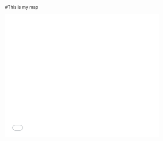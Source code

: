 #This is my map

<style>.embed-container {position: relative; padding-bottom: 80%; height: 0; max-width: 100%;} .embed-container iframe, .embed-container object, .embed-container iframe{position: absolute; top: 0; left: 0; width: 100%; height: 100%;} small{position: absolute; z-index: 40; bottom: 0; margin-bottom: -15px;}</style><div class="embed-container"><iframe width="500" height="400" frameborder="0" scrolling="no" marginheight="0" marginwidth="0" title="VisitPGH_classdemo" src="//carnegiemellon.maps.arcgis.com/apps/Embed/index.html?webmap=a2614e9eb7314e278fb4b631ff623bab&extent=-80.3459,40.1299,-79.0015,40.7361&zoom=true&previewImage=false&scale=true&search=true&searchextent=true&disable_scroll=true&theme=light"></iframe></div>
